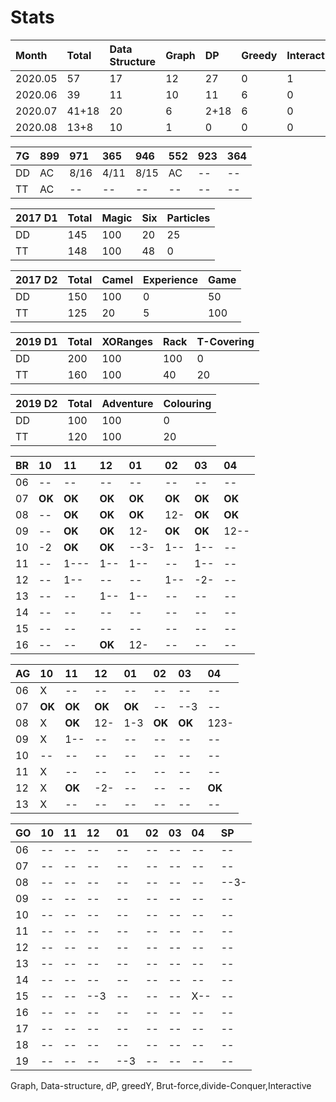 # Stats

| Month | Total | Data Structure | Graph | DP | Greedy | Interactive | Misc |
| :--- | :--- | :--- | :--- | :--- | :--- | :--- | :--- |
| 2020.05 | 57 | 17 | 12 | 27 | 0 | 1 | 0 |
| 2020.06 | 39 | 11 | 10 | 11 | 6 | 0 | 1 |
| 2020.07 | 41+18 | 20 | 6 | 2+18 | 6 | 0 | 7 |
| 2020.08 | 13+8 | 10 | 1 | 0 | 0 | 0 | 2+8 |

| 7G | 899 | 971 | 365 | 946 | 552 | 923 | 364 |
| :--- | :--- | :--- | :--- | :--- | :--- | :--- | :--- |
| DD | AC | 8/16 | 4/11 | 8/15 | AC | -- | -- |
| TT | AC | -- | -- | -- | -- | -- | -- |

| 2017 D1 | Total | Magic | Six | Particles |
| :--- | :--- | :--- | :--- | :--- |
| DD | 145 | 100 | 20 | 25 |
| TT | 148 | 100 | 48 | 0 |

| 2017 D2 | Total | Camel | Experience | Game |
| :--- | :--- | :--- | :--- | :--- |
| DD | 150 | 100 | 0 | 50 |
| TT | 125 | 20 | 5 | 100 |

| 2019 D1 | Total | XORanges | Rack | T-Covering |
| :--- | :--- | :--- | :--- | :--- |
| DD | 200 | 100 | 100 | 0 |
| TT | 160 | 100 | 40 | 20 |

| 2019 D2 | Total | Adventure | Colouring |
| :--- | :--- | :--- | :--- |
| DD | 100 | 100 | 0 |
| TT | 120 | 100 | 20 |

| BR | 10 | 11 | 12 | 01 | 02 | 03 | 04 |
| :--- | :--- | :--- | :--- | :--- | :--- | :--- | :--- |
| 06 | -- | -- | -- | -- | -- | -- | -- |
| 07 | **OK** | **OK** | **OK** | **OK** | **OK** | **OK** | **OK** |
| 08 | -- | **OK** | **OK** | **OK** | 12- | **OK** | **OK** |
| 09 | -- | **OK** | **OK** | 12- | **OK** | **OK** | 12-- |
| 10 | -2 | **OK** | **OK** | --3- | 1-- | 1-- | -- |
| 11 | -- | 1--- | 1-- | 1-- | -- | 1-- | -- |
| 12 | -- | 1-- | -- | -- | 1-- | -2- | -- |
| 13 | -- | -- | 1-- | 1-- | -- | -- | -- |
| 14 | -- | -- | -- | -- | -- | -- | -- |
| 15 | -- | -- | -- | -- | -- | -- | -- |
| 16 | -- | -- | **OK** | 12- | -- | -- | -- |

| AG | 10 | 11 | 12 | 01 | 02 | 03 | 04 |
| :--- | :--- | :--- | :--- | :--- | :--- | :--- | :--- |
| 06 | X | -- | -- | -- | -- | -- | -- |
| 07 | **OK** | **OK** | **OK** | **OK** | -- | --3 | -- |
| 08 | X | **OK** | 12- | 1-3 | **OK** | **OK** | 123- |
| 09 | X | 1-- | -- | -- | -- | -- | -- |
| 10 | -- | -- | -- | -- | -- | -- | -- |
| 11 | X | -- | -- | -- | -- | -- | -- |
| 12 | X | **OK** | -2- | -- | -- | -- | **OK** |
| 13 | X | -- | -- | -- | -- | -- | -- |

| GO | 10 | 11 | 12 | 01 | 02 | 03 | 04 | SP |
| :--- | :--- | :--- | :--- | :--- | :--- | :--- | :--- | :--- |
| 06 | -- | -- | -- | -- | -- | -- | -- | -- |
| 07 | -- | -- | -- | -- | -- | -- | -- | -- |
| 08 | -- | -- | -- | -- | -- | -- | -- | --3- |
| 09 | -- | -- | -- | -- | -- | -- | -- | -- |
| 10 | -- | -- | -- | -- | -- | -- | -- | -- |
| 11 | -- | -- | -- | -- | -- | -- | -- | -- |
| 12 | -- | -- | -- | -- | -- | -- | -- | -- |
| 13 | -- | -- | -- | -- | -- | -- | -- | -- |
| 14 | -- | -- | -- | -- | -- | -- | -- | -- |
| 15 | -- | -- | --3 | -- | -- | -- | X-- | -- |
| 16 | -- | -- | -- | -- | -- | -- | -- | -- |
| 17 | -- | -- | -- | -- | -- | -- | -- | -- |
| 18 | -- | -- | -- | -- | -- | -- | -- | -- |
| 19 | -- | -- | -- | --3 | -- | -- | -- | -- |

Graph, Data-structure, dP, greedY, Brut-force,divide-Conquer,Interactive

